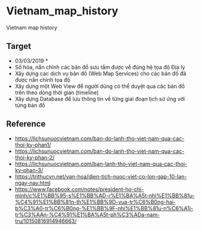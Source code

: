 # Vietnam_map_history
Vietnam map history

## Target
* 03/03/2019 *
* Số hóa, nắn chỉnh các bản đồ sưu tầm được về đúng hệ tọa độ Địa lý
* Xây dựng các dịch vụ bản đồ (Web Map Services) cho các bản đồ đã được nắn chỉnh tọa độ
* Xây dựng một Web View để người dùng có thể duyệt qua các bản đồ trên theo dòng thời gian (timeline)
* Xây dựng Database để lưu thông tin về từng giai đoạn lịch sử ứng với từng bản đồ

## Reference

* https://lichsunuocvietnam.com/ban-do-lanh-tho-viet-nam-qua-cac-thoi-ky-phan1/
* https://lichsunuocvietnam.com/ban-do-lanh-tho-viet-nam-qua-cac-thoi-ky-phan-2/
* https://lichsunuocvietnam.com/ban-lanh-tho-viet-nam-qua-cac-thoi-ky-phan-3/
* https://trithucvn.net/van-hoa/dien-tich-nuoc-viet-co-lon-gap-10-lan-ngay-nay.html
* https://www.facebook.com/notes/president-ho-chi-minh/c%E1%BB%95-s%E1%BB%AD-r%E1%BA%A5t-nhi%E1%BB%81u-%C4%91%E1%BB%81n-th%E1%BB%9D-vua-tr%C6%B0ng-hai-b%C3%A0-tr%C6%B0ng-%E1%BB%9F-nhi%E1%BB%81u-n%C6%A1i-tr%C3%AAn-%C4%91%E1%BA%A5t-ph%C3%ADa-nam-tru/10150816914946663/
